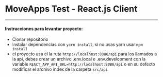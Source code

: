 # MoveApps Test - React.js Client

---

#### Instrucciones para levantar proyecto:

-  Clonar repositorio
-  Instalar dependencias con `yarn install`, si no usas yarn usar `npm install`
-  el proyecto usa el la ruta `http://localhost:8080/api` para los llamados a la api, debes crear un archivo .env.local o .env.development con la variable `REACT_APP_API_URL=http://localhost:8080/api` o en su defecto modificar el archivo index de la carpeta `src/api`
